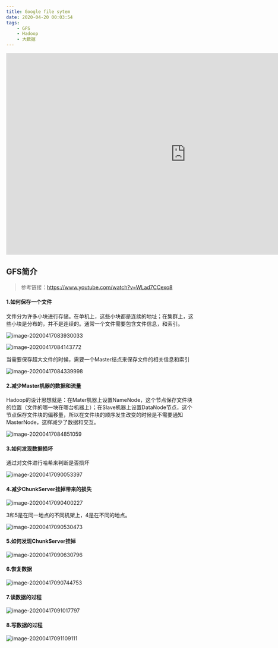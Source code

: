 ```yaml
---
title: Google file sytem
date: 2020-04-20 00:03:54
tags:
	- GFS
	- Hadoop
	- 大数据
---
```


<iframe width="966" height="543" src="https://www.youtube.com/embed/WLad7CCexo8" frameborder="0" allow="accelerometer; autoplay; encrypted-media; gyroscope; picture-in-picture" allowfullscreen></iframe>

<!-- more -->

## GFS简介

> 参考链接：https://www.youtube.com/watch?v=WLad7CCexo8

#### 1.如何保存一个文件

文件分为许多小块进行存储。在单机上，这些小块都是连续的地址；在集群上，这些小块是分布的，并不是连续的。通常一个文件需要包含文件信息，和索引。

![image-20200417083930033](https://cdn.jsdelivr.net/gh/a11enyang/Picture@1.0/img/image-20200417083930033.png)


![image-20200417084143772](https://cdn.jsdelivr.net/gh/a11enyang/Picture@1.0/img/image-20200417084143772.png)



当需要保存超大文件的时候，需要一个Master结点来保存文件的相关信息和索引

![image-20200417084339998](https://cdn.jsdelivr.net/gh/a11enyang/Picture@1.0/img/image-20200417084339998.png)

#### 2.减少Master机器的数据和流量

Hadoop的设计思想就是：在Mater机器上设置NameNode，这个节点保存文件块的位置（文件的哪一块在哪台机器上）；在Slave机器上设置DataNode节点，这个节点保存文件块的偏移量，所以在文件块的顺序发生改变的时候是不需要通知MasterNode，这样减少了数据和交互。

![image-20200417084851059](https://cdn.jsdelivr.net/gh/a11enyang/Picture@1.0/img/image-20200417084851059.png)

#### 3.如何发现数据损坏

通过对文件进行哈希来判断是否损坏

![image-20200417090053397](https://cdn.jsdelivr.net/gh/a11enyang/Picture@1.0/img/image-20200417090053397.png)

#### 4.减少ChunkServer挂掉带来的损失

![image-20200417090400227](https://cdn.jsdelivr.net/gh/a11enyang/Picture@1.0/img/image-20200417090400227.png)

3和5是在同一地点的不同机架上，4是在不同的地点。

![image-20200417090530473](https://cdn.jsdelivr.net/gh/a11enyang/Picture@1.0/img/image-20200417090530473.png)

#### 5.如何发现ChunkServer挂掉

![image-20200417090630796](https://cdn.jsdelivr.net/gh/a11enyang/Picture@1.0/img/image-20200417090630796.png)

#### 6.恢复数据

![image-20200417090744753](https://cdn.jsdelivr.net/gh/a11enyang/Picture@1.0/img/image-20200417090744753.png)

#### 7.读数据的过程

![image-20200417091017797](https://cdn.jsdelivr.net/gh/a11enyang/Picture@1.0/img2/1.png)

#### 8.写数据的过程

![image-20200417091109111](https://cdn.jsdelivr.net/gh/a11enyang/Picture@1.0/img2/image-20200417091109111.png)
